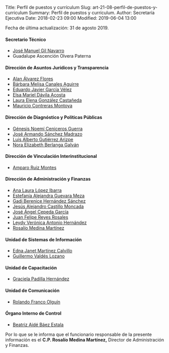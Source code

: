 Title: Perfil de puestos y currículum
Slug: art-21-08-perfil-de-puestos-y-curriculum
Summary: Perfil de puestos y currículum.
Author: Secretaría Ejecutiva
Date: 2018-02-23 09:00
Modified: 2019-06-04 13:00


Fecha de última actualización: 31 de agosto 2019.

#### Secretario Técnico

* [José Manuel Gil Navarro <i class="fa fa-file-pdf-o" aria-hidden="true"></i>](cv-jmgn.pdf)
* Guadalupe Ascención Olvera Paterna

#### Dirección de Asuntos Jurídicos y Transparencia

* [Alan Álvarez Flores <i class="fa fa-file-pdf-o" aria-hidden="true"></i>](cv-aaf.pdf)
* [Bárbara Melisa Canales Aguirre <i class="fa fa-file-pdf-o" aria-hidden="true"></i>](cv-bmca.pdf)
* [Eduardo Javier García Vélez <i class="fa fa-file-pdf-o" aria-hidden="true"></i>](cv-ejgv.pdf)
* [Elsa Mariel Dávila Acosta <i class="fa fa-file-pdf-o" aria-hidden="true"></i>](cv-emda.pdf)
* [Laura Elena González Castañeda <i class="fa fa-file-pdf-o" aria-hidden="true"></i>](cv-legc.pdf)
* [Mauricio Contreras Montoya <i class="fa fa-file-pdf-o" aria-hidden="true"></i>](cv-mcm.pdf)

#### Dirección de Diagnóstico y Políticas Públicas

* [Génesis Noemí Ceniceros Guerra <i class="fa fa-file-pdf-o" aria-hidden="true"></i>](cv-gncg.pdf)
* [José Armando Sánchez Madrazo <i class="fa fa-file-pdf-o" aria-hidden="true"></i>](cv-jasm.pdf)
* [Luis Alberto Gutiérrez Arizpe <i class="fa fa-file-pdf-o" aria-hidden="true"></i>](cv-laga.pdf)
* [Nora Elizabeth Berlanga Galván <i class="fa fa-file-pdf-o" aria-hidden="true"></i>](cv-nebg.pdf)

#### Dirección de Vinculación Interinstitucional

* [Amparo Ruiz Montes <i class="fa fa-file-pdf-o" aria-hidden="true"></i>](cv-arm.pdf)

#### Dirección de Administración y Finanzas

* [Ana Laura López Ibarra <i class="fa fa-file-pdf-o" aria-hidden="true"></i>](cv-alli.pdf)
* [Estefanía Alejandra Guevara Meza <i class="fa fa-file-pdf-o" aria-hidden="true"></i>](cv-eagm.pdf)
* [Gadi Berenice Hernández Sánchez <i class="fa fa-file-pdf-o" aria-hidden="true"></i>](cv-gbhs.pdf)
* [Jesús Alejandro Castillo Moncada <i class="fa fa-file-pdf-o" aria-hidden="true"></i>](cv-jacm.pdf)
* [José Ángel Cepeda García <i class="fa fa-file-pdf-o" aria-hidden="true"></i>](cv-jacg.pdf)
* [Juan Felipe Reyes Rosales <i class="fa fa-file-pdf-o" aria-hidden="true"></i>](cv-jfrr.pdf)
* [Leydy Verónica Antonio Hernández <i class="fa fa-file-pdf-o" aria-hidden="true"></i>](cv-lvah.pdf)
* [Rosalío Medina Martínez <i class="fa fa-file-pdf-o" aria-hidden="true"></i>](cv-rmm.pdf)

#### Unidad de Sistemas de Información

* [Edna Janet Martínez Calvillo <i class="fa fa-file-pdf-o" aria-hidden="true"></i>](cv-ejmc.pdf)
* [Guillermo Valdés Lozano <i class="fa fa-file-pdf-o" aria-hidden="true"></i>](cv-gvl.pdf)

#### Unidad de Capacitación

* [Graciela Padilla Hernández <i class="fa fa-file-pdf-o" aria-hidden="true"></i>](cv-gph.pdf)

#### Unidad de Comunicación

* [Rolando Franco Olguín <i class="fa fa-file-pdf-o" aria-hidden="true"></i>](cv-rfo.pdf)

#### Órgano Interno de Control

* [Beatriz Aidé Báez Estala <i class="fa fa-file-pdf-o" aria-hidden="true"></i>](cv-babe.pdf)

Por lo que se le informa que el funcionario responsable de la presente información es el **C.P. Rosalío Medina Martínez,** Director de Administración y Finanzas.
